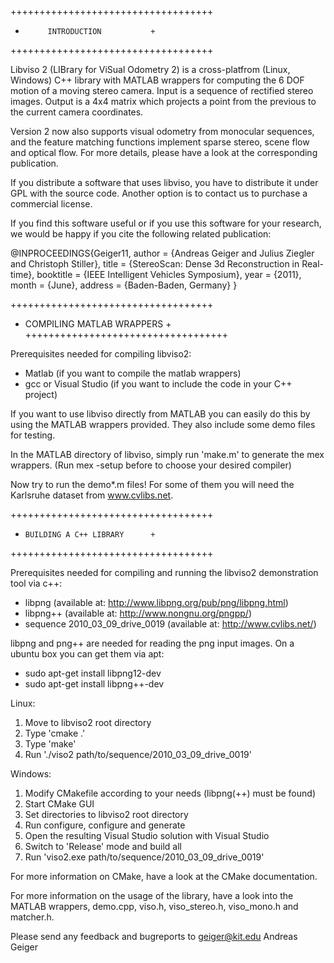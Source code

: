 +++++++++++++++++++++++++++++++++++
+          INTRODUCTION           +
+++++++++++++++++++++++++++++++++++

Libviso 2 (LIBrary for ViSual Odometry 2) is a cross-platfrom (Linux, Windows) C++
library with MATLAB wrappers for computing the 6 DOF motion of a moving stereo
camera. Input is a sequence of rectified stereo images. Output is a 4x4 matrix
which projects a point from the previous to the current camera coordinates.

Version 2 now also supports visual odometry from monocular sequences, and the
feature matching functions implement sparse stereo, scene flow and optical flow.
For more details, please have a look at the corresponding publication.

If you distribute a software that uses libviso, you have to distribute it under GPL
with the source code. Another option is to contact us to purchase a commercial license.

If you find this software useful or if you use this software for your research,
we would be happy if you cite the following related publication:

@INPROCEEDINGS{Geiger11,
 author = {Andreas Geiger and Julius Ziegler and Christoph Stiller},
 title = {StereoScan: Dense 3d Reconstruction in Real-time},
 booktitle = {IEEE Intelligent Vehicles Symposium},
 year = {2011},
 month = {June},
 address = {Baden-Baden, Germany}
}

+++++++++++++++++++++++++++++++++++
+    COMPILING MATLAB WRAPPERS    +
+++++++++++++++++++++++++++++++++++

Prerequisites needed for compiling libviso2:
- Matlab (if you want to compile the matlab wrappers)
- gcc or Visual Studio (if you want to include the code in your C++ project)

If you want to use libviso directly from MATLAB you can easily do this by using
the MATLAB wrappers provided. They also include some demo files for testing.

In the MATLAB directory of libviso, simply run 'make.m' to generate the mex wrappers.
(Run mex -setup before to choose your desired compiler)

Now try to run the demo*.m files!
For some of them you will need the Karlsruhe dataset from www.cvlibs.net.

+++++++++++++++++++++++++++++++++++
+     BUILDING A C++ LIBRARY      +
+++++++++++++++++++++++++++++++++++

Prerequisites needed for compiling and running the libviso2 demonstration
tool via c++:

- libpng (available at: http://www.libpng.org/pub/png/libpng.html)
- libpng++ (available at: http://www.nongnu.org/pngpp/)
- sequence 2010_03_09_drive_0019 (available at: http://www.cvlibs.net/)

libpng and png++ are needed for reading the png input images. On a ubuntu
box you can get them via apt:

- sudo apt-get install libpng12-dev
- sudo apt-get install libpng++-dev

Linux:

1) Move to libviso2 root directory
2) Type 'cmake .'
3) Type 'make'
4) Run './viso2 path/to/sequence/2010_03_09_drive_0019'

Windows:

1) Modify CMakefile according to your needs (libpng(++) must be found)
2) Start CMake GUI
3) Set directories to libviso2 root directory
4) Run configure, configure and generate
5) Open the resulting Visual Studio solution with Visual Studio
6) Switch to 'Release' mode and build all
9) Run 'viso2.exe path/to/sequence/2010_03_09_drive_0019'

For more information on CMake, have a look at the CMake documentation.

For more information on the usage of the library, have a look into the
MATLAB wrappers, demo.cpp, viso.h, viso_stereo.h, viso_mono.h and
matcher.h.

Please send any feedback and bugreports to geiger@kit.edu
Andreas Geiger
